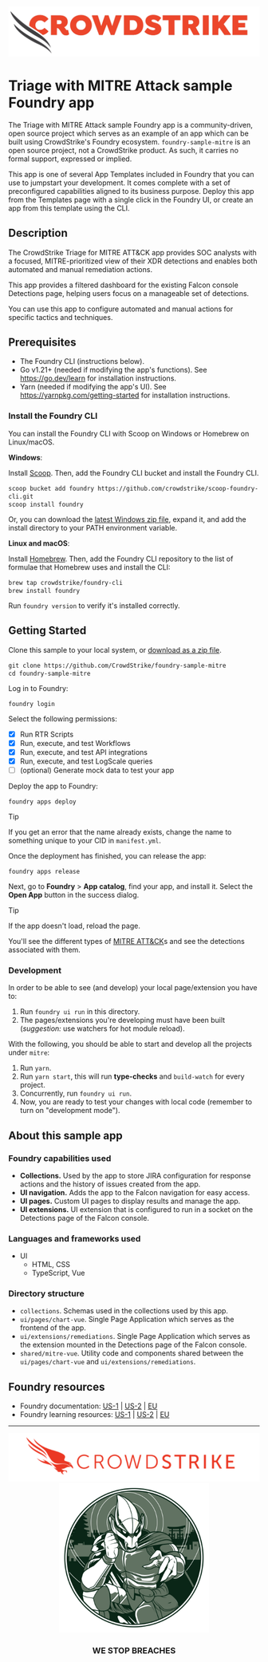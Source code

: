 ![CrowdStrike Falcon](/docs/asset/cs-logo.png?raw=true)

# Triage with MITRE Attack sample Foundry app

The Triage with MITRE Attack sample Foundry app is a community-driven, open source project which serves as an example of an app which can be built using CrowdStrike's Foundry ecosystem.
`foundry-sample-mitre` is an open source project, not a CrowdStrike product. As such, it carries no formal support, expressed or implied.

This app is one of several App Templates included in Foundry that you can use to jumpstart your development. It comes complete with a set of 
preconfigured capabilities aligned to its business purpose. Deploy this app from the Templates page with a single click in the Foundry UI, or 
create an app from this template using the CLI.

## Description

The CrowdStrike Triage for MITRE ATT&CK app provides SOC analysts with a focused, MITRE-prioritized view of their XDR detections and enables 
both automated and manual remediation actions.

This app provides a filtered dashboard for the existing Falcon console Detections page, helping users focus on a manageable set of detections.

You can use this app to configure automated and manual actions for specific tactics and techniques.

## Prerequisites

* The Foundry CLI (instructions below).
* Go v1.21+ (needed if modifying the app's functions). See https://go.dev/learn for installation instructions.
* Yarn (needed if modifying the app's UI). See https://yarnpkg.com/getting-started for installation instructions.

### Install the Foundry CLI

You can install the Foundry CLI with Scoop on Windows or Homebrew on Linux/macOS.

**Windows**:

Install [Scoop](https://scoop.sh/). Then, add the Foundry CLI bucket and install the Foundry CLI.

```shell
scoop bucket add foundry https://github.com/crowdstrike/scoop-foundry-cli.git
scoop install foundry
```

Or, you can download the [latest Windows zip file](https://assets.foundry.crowdstrike.com/cli/latest/foundry_Windows_x86_64.zip), expand it, and add the install directory to your PATH environment variable.

**Linux and macOS**:

Install [Homebrew](https://docs.brew.sh/Installation). Then, add the Foundry CLI repository to the list of formulae that Homebrew uses and install the CLI:

```shell
brew tap crowdstrike/foundry-cli
brew install foundry
```

Run `foundry version` to verify it's installed correctly.

## Getting Started

Clone this sample to your local system, or [download as a zip file](https://github.com/CrowdStrike/foundry-sample-mitre/archive/refs/heads/main.zip).

```shell
git clone https://github.com/CrowdStrike/foundry-sample-mitre
cd foundry-sample-mitre
```

Log in to Foundry:

```shell
foundry login
```

Select the following permissions:

- [x] Run RTR Scripts
- [x] Run, execute, and test Workflows
- [x] Run, execute, and test API integrations
- [x] Run, execute, and test LogScale queries
- [ ] (optional) Generate mock data to test your app

Deploy the app to Foundry:

```shell
foundry apps deploy
```

> [!TIP]
> If you get an error that the name already exists, change the name to something unique to your CID in `manifest.yml`.

Once the deployment has finished, you can release the app:

```shell
foundry apps release
```

Next, go to **Foundry** > **App catalog**, find your app, and install it. Select the **Open App** button in the success dialog. 

> [!TIP]
> If the app doesn't load, reload the page.

You'll see the different types of [MITRE ATT&CK](https://attack.mitre.org/)s and see the detections associated with them.

### Development

In order to be able to see (and develop) your local page/extension you have to:

1. Run `foundry ui run` in this directory.
2. The pages/extensions you're developing must have been built (_suggestion:_ use watchers for hot module reload).

With the following, you should be able to start and develop all the projects under `mitre`:

1. Run `yarn`.
2. Run `yarn start`, this will run **type-checks** and `build-watch` for every project.
3. Concurrently, run `foundry ui run`.
4. Now, you are ready to test your changes with local code (remember to turn on "development mode").

## About this sample app

### Foundry capabilities used

- **Collections.** Used by the app to store JIRA configuration for response actions and the history of issues created from the app.
- **UI navigation.** Adds the app to the Falcon navigation for easy access.
- **UI pages.** Custom UI pages to display results and manage the app.
- **UI extensions.** UI extension that is configured to run in a socket on the Detections page of the Falcon console.

### Languages and frameworks used

- UI
  - HTML, CSS
  - TypeScript, Vue

### Directory structure

- `collections`. Schemas used in the collections used by this app.
- `ui/pages/chart-vue`. Single Page Application which serves as the frontend of the app.
- `ui/extensions/remediations`. Single Page Application which serves as the extension mounted in the Detections page of the Falcon console.
- `shared/mitre-vue`. Utility code and components shared between the `ui/pages/chart-vue` and `ui/extensions/remediations`.

## Foundry resources

- Foundry documentation: [US-1](https://falcon.crowdstrike.com/documentation/category/c3d64B8e/falcon-foundry) | [US-2](https://falcon.us-2.crowdstrike.com/documentation/category/c3d64B8e/falcon-foundry) | [EU](https://falcon.eu-1.crowdstrike.com/documentation/category/c3d64B8e/falcon-foundry)
- Foundry learning resources: [US-1](https://falcon.crowdstrike.com/foundry/learn) | [US-2](https://falcon.us-2.crowdstrike.com/foundry/learn) | [EU](https://falcon.eu-1.crowdstrike.com/foundry/learn)

---

<p align="center"><img src="https://raw.githubusercontent.com/CrowdStrike/falconpy/main/docs/asset/cs-logo-footer.png"><BR/><img width="300px" src="https://raw.githubusercontent.com/CrowdStrike/falconpy/main/docs/asset/adversary-goblin-panda.png"></P>
<h3><P align="center">WE STOP BREACHES</P></h3>
